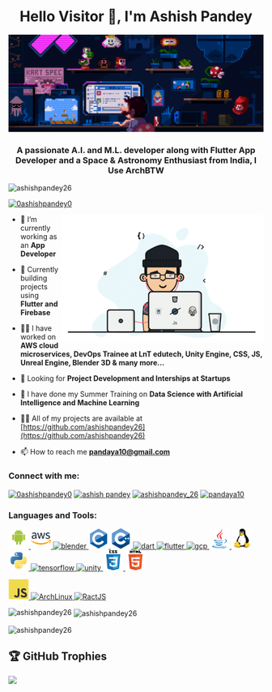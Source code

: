 

<h1 align="center">Hello Visitor 👋, I'm Ashish Pandey</h1>
<div align="center"> <img src="https://raw.githubusercontent.com/ashishpandey26/ashishpandey26/main/banner1.gif"> </div>



<h3 align="center">A passionate A.I. and M.L. developer along with Flutter App Developer and a Space & Astronomy Enthusiast from India, I Use ArchBTW</h3>
<p align="left"> <img src="https://komarev.com/ghpvc/?username=ashishpandey26&label=Profile%20views&color=0e75b6&style=flat" alt="ashishpandey26" /> </p>


<p align="left"> <a href="https://twitter.com/0ashishpandey0" target="blank"><img src="https://img.shields.io/twitter/follow/0ashishpandey0?logo=twitter&style=for-the-badge" alt="0ashishpandey0" /></a> </p>
<img align="right" alt="Coding" width="400" src="https://raw.githubusercontent.com/ashishpandey26/ashishpandey26/main/coder.gif">

- 🔭 I’m currently working as an **App Developer**
  
- 🌱 Currently building projects using **Flutter and Firebase**

- 👨‍💻 I have worked on **AWS cloud microservices, DevOps Trainee at LnT edutech, Unity Engine, CSS, JS, Unreal Engine, Blender 3D & many more...**
  
- 🤝 Looking for **Project Development and Interships at Startups**

- 🔆 I have done my Summer Training on **Data Science with Artificial Intelligence and Machine Learning**
  
- 👨‍💻 All of my projects are available at [https://github.com/ashishpandey26](https://github.com/ashishpandey26)
  
- 📫 How to reach me **pandaya10@gmail.com**

<h3 align="left">Connect with me:</h3>
<p align="left">
<a href="https://twitter.com/0ashishpandey0" target="blank"><img align="center" src="https://raw.githubusercontent.com/rahuldkjain/github-profile-readme-generator/master/src/images/icons/Social/twitter.svg" alt="0ashishpandey0" height="30" width="40" /></a>
<a href="https://linkedin.com/in/ashish pandey" target="blank"><img align="center" src="https://raw.githubusercontent.com/rahuldkjain/github-profile-readme-generator/master/src/images/icons/Social/linked-in-alt.svg" alt="ashish pandey" height="30" width="40" /></a>
<a href="https://instagram.com/ashishpandey_26" target="blank"><img align="center" src="https://raw.githubusercontent.com/rahuldkjain/github-profile-readme-generator/master/src/images/icons/Social/instagram.svg" alt="ashishpandey_26" height="30" width="40" /></a>
<a href="https://www.hackerrank.com/pandaya10" target="blank"><img align="center" src="https://raw.githubusercontent.com/rahuldkjain/github-profile-readme-generator/master/src/images/icons/Social/hackerrank.svg" alt="pandaya10" height="30" width="40" /></a>
</p>

<h3 align="left">Languages and Tools:</h3>
<p align="left"> <a href="https://developer.android.com" target="_blank" rel="noreferrer"> <img src="https://raw.githubusercontent.com/devicons/devicon/master/icons/android/android-original-wordmark.svg" alt="android" width="40" height="40"/> </a> <a href="https://aws.amazon.com" target="_blank" rel="noreferrer"> <img src="https://raw.githubusercontent.com/devicons/devicon/master/icons/amazonwebservices/amazonwebservices-original-wordmark.svg" alt="aws" width="40" height="40"/> </a> <a href="https://www.blender.org/" target="_blank" rel="noreferrer"> <img src="https://download.blender.org/branding/community/blender_community_badge_white.svg" alt="blender" width="40" height="40"/> </a> <a href="https://www.cprogramming.com/" target="_blank" rel="noreferrer"> <img src="https://raw.githubusercontent.com/devicons/devicon/master/icons/c/c-original.svg" alt="c" width="40" height="40"/> </a> <a href="https://www.w3schools.com/cpp/" target="_blank" rel="noreferrer"> <img src="https://raw.githubusercontent.com/devicons/devicon/master/icons/cplusplus/cplusplus-original.svg" alt="cplusplus" width="40" height="40"/> </a> <a href="https://dart.dev" target="_blank" rel="noreferrer"> <img src="https://www.vectorlogo.zone/logos/dartlang/dartlang-icon.svg" alt="dart" width="40" height="40"/> </a> <a href="https://flutter.dev" target="_blank" rel="noreferrer"> <img src="https://www.vectorlogo.zone/logos/flutterio/flutterio-icon.svg" alt="flutter" width="40" height="40"/> </a> <a href="https://cloud.google.com" target="_blank" rel="noreferrer"> <img src="https://www.vectorlogo.zone/logos/google_cloud/google_cloud-icon.svg" alt="gcp" width="40" height="40"/> </a> <a href="https://www.java.com" target="_blank" rel="noreferrer"> <img src="https://raw.githubusercontent.com/devicons/devicon/master/icons/java/java-original.svg" alt="java" width="40" height="40"/> </a> <a href="https://www.linux.org/" target="_blank" rel="noreferrer"> <img src="https://raw.githubusercontent.com/devicons/devicon/master/icons/linux/linux-original.svg" alt="linux" width="40" height="40"/> </a> <a href="https://www.python.org" target="_blank" rel="noreferrer"> <img src="https://raw.githubusercontent.com/devicons/devicon/master/icons/python/python-original.svg" alt="python" width="40" height="40"/> </a> <a href="https://www.tensorflow.org" target="_blank" rel="noreferrer"> <img src="https://www.vectorlogo.zone/logos/tensorflow/tensorflow-icon.svg" alt="tensorflow" width="40" height="40"/> </a> <a href="https://unity.com/" target="_blank" rel="noreferrer"> <img src="https://www.vectorlogo.zone/logos/unity3d/unity3d-icon.svg" alt="unity" width="40" height="40"/> </a> <a href="https://www.w3schools.com/css/" target="_blank" rel="noreferrer"> <img src="https://raw.githubusercontent.com/devicons/devicon/master/icons/css3/css3-original-wordmark.svg" alt="css3" width="40" height="40"/> </a> <a href="https://www.w3.org/html/" target="_blank" rel="noreferrer"> <img src="https://raw.githubusercontent.com/devicons/devicon/master/icons/html5/html5-original-wordmark.svg" alt="html5" width="40" height="40"/> </a></p><p align="left"> <a href="https://developer.mozilla.org/en-US/docs/Web/JavaScript" target="_blank" rel="noreferrer"> <img src="https://raw.githubusercontent.com/devicons/devicon/master/icons/javascript/javascript-original.svg" alt="javascript" width="40" height="40"/>
<img src="https://archlinux.org/static/logos/archlinux-logo-dark-1200dpi.b42bd35d5916.png" alt="ArchLinux" width="120" height="40"/>
<img src="https://cdn4.iconfinder.com/data/icons/logos-3/600/React.js_logo-1024.png" alt="RactJS" width="40" height="40"/>
  
</a> </p>




<p><img align="left" src="https://github-readme-stats.vercel.app/api/top-langs?username=ashishpandey26&show_icons=true&locale=en&layout=compact&theme=tokyonight" alt="ashishpandey26" /></p>

<p>&nbsp;<img align="center" src="https://github-readme-stats.vercel.app/api?username=ashishpandey26&show_icons=true&locale=en&theme=tokyonight" alt="ashishpandey26" /></p>

<p><img align="center" src="https://github-readme-streak-stats.herokuapp.com/?user=ashishpandey26&theme=tokyonight" alt="ashishpandey26" /></p>

## 🏆 GitHub Trophies
![](https://github-profile-trophy.vercel.app/?username=AshishPandey26&theme=juicyfresh&no-frame=true&no-bg=false&margin-w=4)



